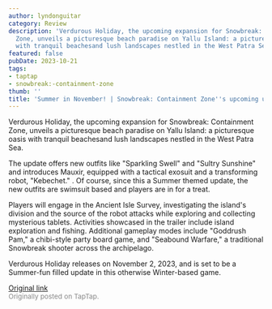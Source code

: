 ```yaml
---
author: lyndonguitar
category: Review
description: 'Verdurous Holiday, the upcoming expansion for Snowbreak: Containment
  Zone, unveils a picturesque beach paradise on Yallu Island: a picturesque oasis
  with tranquil beachesand lush landscapes nestled in the West Patra Sea.'
featured: false
pubDate: 2023-10-21
tags:
- taptap
- snowbreak:-containment-zone
thumb: ''
title: 'Summer in November! | Snowbreak: Containment Zone''s upcoming update'
---
```


Verdurous Holiday, the upcoming expansion for Snowbreak: Containment Zone, unveils a picturesque beach paradise on Yallu Island: a picturesque oasis with tranquil beachesand lush landscapes nestled in the West Patra Sea.

The update offers new outfits like "Sparkling Swell" and "Sultry Sunshine" and introduces Mauxir, equipped with a tactical exosuit and a transforming robot, "Kebechet." . Of course, since this a Summer themed update, the new outfits are swimsuit based and players are in for a treat.

Players will engage in the Ancient Isle Survey, investigating the island's division and the source of the robot attacks while exploring and collecting mysterious tablets. Activities showcased in the trailer include island exploration and fishing. Additional gameplay modes include "Goddrush Pam," a chibi-style party board game, and "Seabound Warfare," a traditional Snowbreak shooter across the archipelago.

Verdurous Holiday releases on November 2, 2023, and is set to be a Summer-fun filled update in this otherwise Winter-based game.

[Original link](https://www.taptap.io/post/6460106)<br><span style="font-size: 0.95em; color: #888;">Originally posted on TapTap.</span>